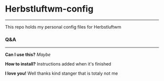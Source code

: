 # Herbstluftwm-config
***

This repo holds my personal config files for Herbstluftwm

### Q&A
***

**Can I use this?** *Maybe*

**How to install?** Instructions added when it's finished

**I love you!** Well thanks kind stanger that is totaly not me
